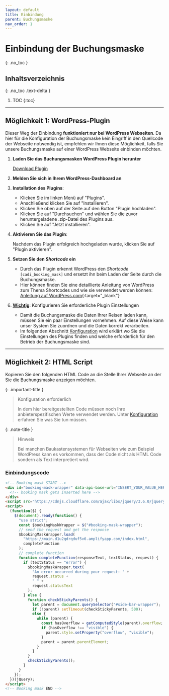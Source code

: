 ```yaml
---
layout: default
title: Einbindung
parent: Buchungsmaske
nav_order: 1
---
```


# Einbindung der Buchungsmaske
{: .no_toc }

## Inhaltsverzeichnis
{: .no_toc .text-delta }

1. TOC
{:toc}

---

## Möglichkeit 1: WordPress-Plugin

Dieser Weg der Einbindung **funktioniert nur bei WordPress Webseiten**. Da hier für die Konfiguration der Buchungsmaske kein Eingriff in den Quellcode der Webseite notwendig ist, empfehlen wir Ihnen diese Möglichkeit, falls Sie unsere Buchungsmaske auf einer WordPress Webseite einbinden möchten.

1. **Laden Sie das Buchungsmasken WordPress Plugin herunter**
   
   [Download Plugin](https://github.com/Leon-1207/CADI-Documentation/raw/main/cadi-booking-mask.zip)

2. **Melden Sie sich in Ihrem WordPress-Dashboard an**

3. **Installation des Plugins**:

   - Klicken Sie im linken Menü auf "Plugins". 
   - Anschließend klicken Sie auf "Installieren".
   - Klicken Sie oben auf der Seite auf den Button "Plugin hochladen".
   - Klicken Sie auf "Durchsuchen" und wählen Sie die zuvor heruntergeladene .zip-Datei des Plugins aus.
   - Klicken Sie auf "Jetzt installieren".

5. **Aktivieren Sie das Plugin**:

    Nachdem das Plugin erfolgreich hochgeladen wurde, klicken Sie auf "Plugin aktivieren".

6. **Setzen Sie den *Shortcode* ein**
   
   - Durch das Plugin erkennt WordPress den *Shortcode* `[cadi_booking_mask]` und ersetzt ihn beim Laden der Seite durch die Buchungsmaske.
   - Hier können finden Sie eine detaillierte Anleitung von WordPress zum Thema Shortcodes und wie sie verwendet werden können: [Anleitung auf WordPress.com](https://wordpress.com/de/support/wordpress-editor/bloecke/shortcode-block/){:target="_blank"}
  

7. **<u>Wichtig</u>**: Konfigurieren Sie erforderliche Plugin Einstellungen
   - Damit die Buchungsmaske die Daten Ihrer Reisen laden kann, müssen Sie ein paar Einstellungen vornehmen. Auf diese Weise kann unser System Sie zuordnen und die Daten korrekt verarbeiten.
   - Im folgenden Abschnitt [Konfiguration](/CADI-Documentation/Buchungsmaske/Konfiguration) wird erklärt wo Sie die Einstellungen des Plugins finden und welche erforderlich für den Betrieb der Buchungsmaske sind.

---

## Möglichkeit 2: HTML Script

Kopieren Sie den folgenden HTML Code an die Stelle Ihrer Webseite an der Sie die Buchungsmaske anzeigen möchten.

{: .important-title }
> Konfiguration erforderlich
>
> In dem hier bereitgestellten Code müssen noch Ihre anbieterspezifischen Werte verwendet werden. Unter [Konfiguration](/CADI-Documentation/Buchungsmaske/Konfiguration) erfahren Sie was Sie tun müssen.

{: .note-title }
> Hinweis
>
> Bei manchen Baukastensystemen für Webseiten wie zum Beispiel WordPress kann es vorkommen, dass der Code nicht als HTML Code sondern als Text interpretiert wird.

### Einbindungscode

```html
<!-- Booking mask START -->
<div id="booking-mask-wrapper" data-api-base-url="INSERT_YOUR_VALUE_HERE" data-subdomain="INSERT_YOUR_VALUE_HERE" data-anbieter-id="INSERT_YOUR_VALUE_HERE">
  <!-- booking mask gets inserted here -->
</div>
<script src="https://cdnjs.cloudflare.com/ajax/libs/jquery/3.6.0/jquery.min.js" integrity="sha512-894YE6QWD5I59HgZOGReFYm4dnWc1Qt5NtvYSaNcOP+u1T9qYdvdihz0PPSiiqn/+/3e7Jo4EaG7TubfWGUrMQ==" crossorigin="anonymous" referrerpolicy="no-referrer"></script>
<script>
  (function($) {
    $(document).ready(function() {
      "use strict";
      const $bookingMaskWrapper = $("#booking-mask-wrapper");
      // send the request and get the response
      $bookingMaskWrapper.load(
        "https://main.d1u2qdrqduf5v6.amplifyapp.com/index.html",
        completeFunction
      );
      // complete function
      function completeFunction(responseText, textStatus, request) {
        if (textStatus == "error") {
          $bookingMaskWrapper.text(
            "An error occurred during your request: " +
            request.status +
            " " +
            request.statusText
          );
        } else {
          function checkStickyParents() {
            let parent = document.querySelector("#side-bar-wrapper");
            if (!parent) setTimeout(checkStickyParents, 500);
            else {
              while (parent) {
                const hasOverflow = getComputedStyle(parent).overflow;
                if (hasOverflow !== "visible") {
                  parent.style.setProperty("overflow", "visible");
                }
                parent = parent.parentElement;
              }
            }
          }
          checkStickyParents();
        }
      }
    });
  })(jQuery);
</script>
<!-- Booking mask END -->
```

